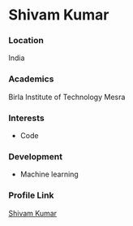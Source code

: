 # Shivam Kumar

### Location

India

### Academics

Birla Institute of Technology Mesra

### Interests

- Code

### Development

- Machine learning


### Profile Link

[Shivam Kumar](https://github.com/shivampkumar)
